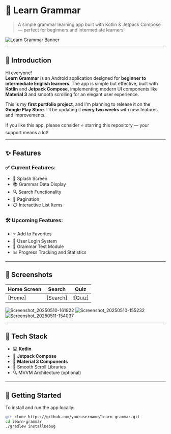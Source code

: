 # 📘 Learn Grammar

> A simple grammar learning app built with Kotlin & Jetpack Compose — perfect for beginners and intermediate learners!

![Learn Grammar Banner](https://your-image-link.com/banner.png)

---

## 👋 Introduction

Hi everyone!  
**Learn Grammar** is an Android application designed for **beginner to intermediate English learners**. The app is simple but effective, built with **Kotlin** and **Jetpack Compose**, implementing modern UI components like **Material 3** and smooth scrolling for an elegant user experience.

This is my **first portfolio project**, and I'm planning to release it on the **Google Play Store**. I’ll be updating it **every two weeks** with new features and improvements.

If you like this app, please consider ⭐ starring this repository — your support means a lot!

---

## ✨ Features

### ✅ Current Features:
- 🚀 Splash Screen  
- 📚 Grammar Data Display  
- 🔍 Search Functionality  
- 📄 Pagination  
- 📋 Interactive List Items

### 🛠️ Upcoming Features:
- ⭐ Add to Favorites  
- 👤 User Login System  
- 🧠 Grammar Test Module  
- 📊 Progress Tracking and Statistics

---

## 📱 Screenshots

| Home Screen | Search | Quiz |
|-------------|--------|------|
| [Home] | [Search] | ![Quiz] |
![Screenshot_20250510-161922](https://github.com/user-attachments/assets/1f8e21c1-a71c-4338-99a6-fe45ada4064a)
![Screenshot_20250510-155232](https://github.com/user-attachments/assets/d31aa66f-5d3d-468b-a5c8-9a9f9792d9e2)
![Screenshot_20250511-154037](https://github.com/user-attachments/assets/e84533c6-0279-4624-a46c-a27b229f713e)

---

## 🧰 Tech Stack

- 💻 **Kotlin**
- 🎨 **Jetpack Compose**
- 🧩 **Material 3 Components**
- 🔄 Smooth Scroll Libraries
- 🔍 MVVM Architecture (optional)

---

## 🚀 Getting Started

To install and run the app locally:

```bash
git clone https://github.com/yourusername/learn-grammar.git
cd learn-grammar
./gradlew installDebug
